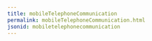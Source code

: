 ```yaml
---
title: mobileTelephoneCommunication
permalink: mobileTelephoneCommunication.html
jsonid: mobiletelephonecommunication
---
```

